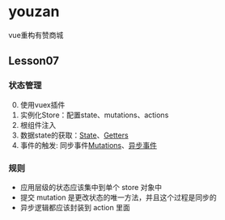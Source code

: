 # youzan
vue重构有赞商城

## Lesson07

### 状态管理
0. 使用vuex插件
1. 实例化Store：配置state、mutations、actions
2. 根组件注入
3. 数据state的获取：[State](https://vuex.vuejs.org/zh-cn/state.html)、[Getters](https://vuex.vuejs.org/zh-cn/getters.html)
4. 事件的触发: 同步事件[Mutations](https://vuex.vuejs.org/zh-cn/mutations.html)、[异步事件](https://vuex.vuejs.org/zh-cn/actions.html)


### 规则
+ 应用层级的状态应该集中到单个 store 对象中
+ 提交 mutation 是更改状态的唯一方法，并且这个过程是同步的
+ 异步逻辑都应该封装到 action 里面